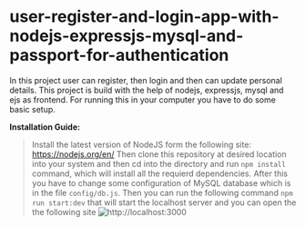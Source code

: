 # user-register-and-login-app-with-nodejs-expressjs-mysql-and-passport-for-authentication


In this project user can register, then login and then can update personal details. This project is build with the help of nodejs, expressjs, mysql and ejs as frontend.
For running this in your computer you have to do some basic setup.

**Installation Guide:**
>Install the latest version of NodeJS form the following site: https://nodejs.org/en/
Then clone this repository at desired location into your system and then cd into the directory and run `npm install` command, which will install all the requierd dependencies.
After this you have to change some configuration of MySQL database which is in the file `config/db.js`. Then you can run the following command `npm run start:dev` that will start the localhost server
and you can open the the following site ![http://localhost:3000](http://localhost:3000)
